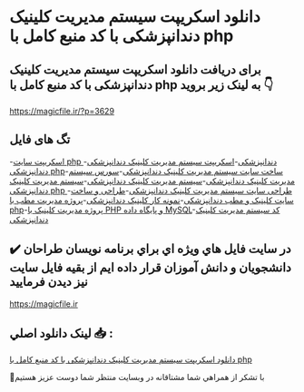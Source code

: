 # دانلود اسکریپت سیستم مدیریت کلینیک دندانپزشکی با کد منبع کامل با php

## برای دریافت دانلود اسکریپت سیستم مدیریت کلینیک دندانپزشکی با کد منبع کامل با php به لینک زیر بروید 👇

https://magicfile.ir/?p=3629

## تگ های فایل

-[اسکریپت سایت php دندانپزشکی](https://magicfile.ir/product/%d8%a7%d8%b3%da%a9%d8%b1%db%8c%d9%be%d8%aa-%d8%b3%db%8c%d8%b3%d8%aa%d9%85-%d9%85%d8%af%db%8c%d8%b1%db%8c%d8%aa-%da%a9%d9%84%db%8c%d9%86%db%8c%da%a9-%d8%af%d9%86%d8%af%d8%a7%d9%86%d9%be%d8%b2%d8%b4%da%a9%db%8c-%d8%a8%d8%a7-%da%a9%d8%af-%d9%85%d9%86%d8%a8%d8%b9-%da%a9%d8%a7%d9%85%d9%84-php/)-[اسکریپت سیستم مدیریت کلینیک دندانپزشکی](https://magicfile.ir/product/%d8%a7%d8%b3%da%a9%d8%b1%db%8c%d9%be%d8%aa-%d8%b3%db%8c%d8%b3%d8%aa%d9%85-%d9%85%d8%af%db%8c%d8%b1%db%8c%d8%aa-%da%a9%d9%84%db%8c%d9%86%db%8c%da%a9-%d8%af%d9%86%d8%af%d8%a7%d9%86%d9%be%d8%b2%d8%b4%da%a9%db%8c-%d8%a8%d8%a7-%da%a9%d8%af-%d9%85%d9%86%d8%a8%d8%b9-%da%a9%d8%a7%d9%85%d9%84-php/)-[دندانپزشکی php](https://magicfile.ir/product/%d8%a7%d8%b3%da%a9%d8%b1%db%8c%d9%be%d8%aa-%d8%b3%db%8c%d8%b3%d8%aa%d9%85-%d9%85%d8%af%db%8c%d8%b1%db%8c%d8%aa-%da%a9%d9%84%db%8c%d9%86%db%8c%da%a9-%d8%af%d9%86%d8%af%d8%a7%d9%86%d9%be%d8%b2%d8%b4%da%a9%db%8c-%d8%a8%d8%a7-%da%a9%d8%af-%d9%85%d9%86%d8%a8%d8%b9-%da%a9%d8%a7%d9%85%d9%84-php/)-[ساخت سایت سیستم مدیریت کلینیک دندانپزشکی](https://magicfile.ir/product/%d8%a7%d8%b3%da%a9%d8%b1%db%8c%d9%be%d8%aa-%d8%b3%db%8c%d8%b3%d8%aa%d9%85-%d9%85%d8%af%db%8c%d8%b1%db%8c%d8%aa-%da%a9%d9%84%db%8c%d9%86%db%8c%da%a9-%d8%af%d9%86%d8%af%d8%a7%d9%86%d9%be%d8%b2%d8%b4%da%a9%db%8c-%d8%a8%d8%a7-%da%a9%d8%af-%d9%85%d9%86%d8%a8%d8%b9-%da%a9%d8%a7%d9%85%d9%84-php/)-[سورس سیستم مدیریت کلینیک دندانپزشکی](https://magicfile.ir/product/%d8%a7%d8%b3%da%a9%d8%b1%db%8c%d9%be%d8%aa-%d8%b3%db%8c%d8%b3%d8%aa%d9%85-%d9%85%d8%af%db%8c%d8%b1%db%8c%d8%aa-%da%a9%d9%84%db%8c%d9%86%db%8c%da%a9-%d8%af%d9%86%d8%af%d8%a7%d9%86%d9%be%d8%b2%d8%b4%da%a9%db%8c-%d8%a8%d8%a7-%da%a9%d8%af-%d9%85%d9%86%d8%a8%d8%b9-%da%a9%d8%a7%d9%85%d9%84-php/)-[سیستم مدیریت کلینیک دندانپزشکی](https://magicfile.ir/product/%d8%a7%d8%b3%da%a9%d8%b1%db%8c%d9%be%d8%aa-%d8%b3%db%8c%d8%b3%d8%aa%d9%85-%d9%85%d8%af%db%8c%d8%b1%db%8c%d8%aa-%da%a9%d9%84%db%8c%d9%86%db%8c%da%a9-%d8%af%d9%86%d8%af%d8%a7%d9%86%d9%be%d8%b2%d8%b4%da%a9%db%8c-%d8%a8%d8%a7-%da%a9%d8%af-%d9%85%d9%86%d8%a8%d8%b9-%da%a9%d8%a7%d9%85%d9%84-php/)-[سیستم مدیریت کلینیک دندانپزشکی php ](https://magicfile.ir/product/%d8%a7%d8%b3%da%a9%d8%b1%db%8c%d9%be%d8%aa-%d8%b3%db%8c%d8%b3%d8%aa%d9%85-%d9%85%d8%af%db%8c%d8%b1%db%8c%d8%aa-%da%a9%d9%84%db%8c%d9%86%db%8c%da%a9-%d8%af%d9%86%d8%af%d8%a7%d9%86%d9%be%d8%b2%d8%b4%da%a9%db%8c-%d8%a8%d8%a7-%da%a9%d8%af-%d9%85%d9%86%d8%a8%d8%b9-%da%a9%d8%a7%d9%85%d9%84-php/)-[طراحی سایت سیستم مدیریت کلینیک دندانپزشکی](https://magicfile.ir/product/%d8%a7%d8%b3%da%a9%d8%b1%db%8c%d9%be%d8%aa-%d8%b3%db%8c%d8%b3%d8%aa%d9%85-%d9%85%d8%af%db%8c%d8%b1%db%8c%d8%aa-%da%a9%d9%84%db%8c%d9%86%db%8c%da%a9-%d8%af%d9%86%d8%af%d8%a7%d9%86%d9%be%d8%b2%d8%b4%da%a9%db%8c-%d8%a8%d8%a7-%da%a9%d8%af-%d9%85%d9%86%d8%a8%d8%b9-%da%a9%d8%a7%d9%85%d9%84-php/)-[طراحی و ساخت سایت کلینیک و مطب دندانپزشکی](https://magicfile.ir/product/%d8%a7%d8%b3%da%a9%d8%b1%db%8c%d9%be%d8%aa-%d8%b3%db%8c%d8%b3%d8%aa%d9%85-%d9%85%d8%af%db%8c%d8%b1%db%8c%d8%aa-%da%a9%d9%84%db%8c%d9%86%db%8c%da%a9-%d8%af%d9%86%d8%af%d8%a7%d9%86%d9%be%d8%b2%d8%b4%da%a9%db%8c-%d8%a8%d8%a7-%da%a9%d8%af-%d9%85%d9%86%d8%a8%d8%b9-%da%a9%d8%a7%d9%85%d9%84-php/)-[نمونه کار کلینیک دندانپزشکی](https://magicfile.ir/product/%d8%a7%d8%b3%da%a9%d8%b1%db%8c%d9%be%d8%aa-%d8%b3%db%8c%d8%b3%d8%aa%d9%85-%d9%85%d8%af%db%8c%d8%b1%db%8c%d8%aa-%da%a9%d9%84%db%8c%d9%86%db%8c%da%a9-%d8%af%d9%86%d8%af%d8%a7%d9%86%d9%be%d8%b2%d8%b4%da%a9%db%8c-%d8%a8%d8%a7-%da%a9%d8%af-%d9%85%d9%86%d8%a8%d8%b9-%da%a9%d8%a7%d9%85%d9%84-php/)-[پروژه مدیریت مطب با php](https://magicfile.ir/product/%d8%a7%d8%b3%da%a9%d8%b1%db%8c%d9%be%d8%aa-%d8%b3%db%8c%d8%b3%d8%aa%d9%85-%d9%85%d8%af%db%8c%d8%b1%db%8c%d8%aa-%da%a9%d9%84%db%8c%d9%86%db%8c%da%a9-%d8%af%d9%86%d8%af%d8%a7%d9%86%d9%be%d8%b2%d8%b4%da%a9%db%8c-%d8%a8%d8%a7-%da%a9%d8%af-%d9%85%d9%86%d8%a8%d8%b9-%da%a9%d8%a7%d9%85%d9%84-php/)-[پروژه مدیریت کلینیک با PHP و پایگاه داده MySQL](https://magicfile.ir/product/%d8%a7%d8%b3%da%a9%d8%b1%db%8c%d9%be%d8%aa-%d8%b3%db%8c%d8%b3%d8%aa%d9%85-%d9%85%d8%af%db%8c%d8%b1%db%8c%d8%aa-%da%a9%d9%84%db%8c%d9%86%db%8c%da%a9-%d8%af%d9%86%d8%af%d8%a7%d9%86%d9%be%d8%b2%d8%b4%da%a9%db%8c-%d8%a8%d8%a7-%da%a9%d8%af-%d9%85%d9%86%d8%a8%d8%b9-%da%a9%d8%a7%d9%85%d9%84-php/)-[کد سیستم مدیریت کلینیک دندانپزشکی](https://magicfile.ir/product/%d8%a7%d8%b3%da%a9%d8%b1%db%8c%d9%be%d8%aa-%d8%b3%db%8c%d8%b3%d8%aa%d9%85-%d9%85%d8%af%db%8c%d8%b1%db%8c%d8%aa-%da%a9%d9%84%db%8c%d9%86%db%8c%da%a9-%d8%af%d9%86%d8%af%d8%a7%d9%86%d9%be%d8%b2%d8%b4%da%a9%db%8c-%d8%a8%d8%a7-%da%a9%d8%af-%d9%85%d9%86%d8%a8%d8%b9-%da%a9%d8%a7%d9%85%d9%84-php/)

## ✔️ در سايت فايل هاي ويژه اي براي برنامه نويسان طراحان دانشجويان و دانش آموزان قرار داده ايم از بقيه فايل سايت نيز ديدن فرماييد

https://magicfile.ir


## لينک دانلود اصلي 📥 :

[دانلود اسکریپت سیستم مدیریت کلینیک دندانپزشکی با کد منبع کامل با php](https://magicfile.ir/product/%d8%a7%d8%b3%da%a9%d8%b1%db%8c%d9%be%d8%aa-%d8%b3%db%8c%d8%b3%d8%aa%d9%85-%d9%85%d8%af%db%8c%d8%b1%db%8c%d8%aa-%da%a9%d9%84%db%8c%d9%86%db%8c%da%a9-%d8%af%d9%86%d8%af%d8%a7%d9%86%d9%be%d8%b2%d8%b4%da%a9%db%8c-%d8%a8%d8%a7-%da%a9%d8%af-%d9%85%d9%86%d8%a8%d8%b9-%da%a9%d8%a7%d9%85%d9%84-php/) 


🙏با تشکر از همراهي شما مشتاقانه در وبسایت منتظر شما دوست عزیز هستیم

